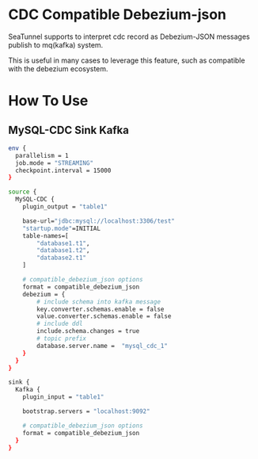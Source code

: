 # CDC Compatible Debezium-json

SeaTunnel supports to interpret cdc record as Debezium-JSON messages publish to mq(kafka) system.

This is useful in many cases to leverage this feature, such as compatible with the debezium ecosystem.

# How To Use

## MySQL-CDC Sink Kafka

```bash
env {
  parallelism = 1
  job.mode = "STREAMING"
  checkpoint.interval = 15000
}

source {
  MySQL-CDC {
    plugin_output = "table1"

    base-url="jdbc:mysql://localhost:3306/test"
    "startup.mode"=INITIAL
    table-names=[
        "database1.t1",
        "database1.t2",
        "database2.t1"
    ]

    # compatible_debezium_json options
    format = compatible_debezium_json
    debezium = {
        # include schema into kafka message
        key.converter.schemas.enable = false
        value.converter.schemas.enable = false
        # include ddl
        include.schema.changes = true
        # topic prefix
        database.server.name =  "mysql_cdc_1"
    }
  }
}

sink {
  Kafka {
    plugin_input = "table1"

    bootstrap.servers = "localhost:9092"

    # compatible_debezium_json options
    format = compatible_debezium_json
  }
}
```

